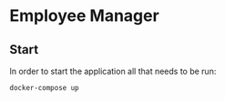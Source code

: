 # Employee Manager


## Start
In order to start the application all that needs to be run:
```bash
docker-compose up
```
